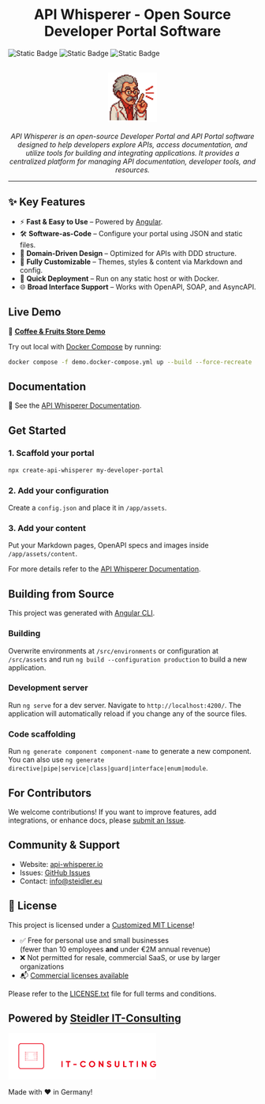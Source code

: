 <h1 style="text-align: center">API Whisperer - Open Source Developer Portal Software</h1>

![Static Badge](https://img.shields.io/badge/latest_release-v1.2.0-blue)
![Static Badge](https://img.shields.io/badge/status-stable-green)
![Static Badge](https://img.shields.io/badge/angular-v18-red)

<p style="text-align: center">
  <br>
  <img src="/docs/api-whisperer/images/api-whisperer.png" alt="API Whisperer logo" width="100px"/>
  <br><br>
  <em>API Whisperer is an open-source Developer Portal and API Portal software designed to help developers explore APIs, access documentation, and utilize tools for building and integrating applications. It provides a centralized platform for managing API documentation, developer tools, and resources.</em>
  <br>
</p>

<hr>

## ✨ Key Features

- ⚡ **Fast & Easy to Use** – Powered by [Angular](https://angular.dev/).
- 🛠️ **Software-as-Code** – Configure your portal using JSON and static files.
- 🧩 **Domain-Driven Design** – Optimized for APIs with DDD structure.
- 🎨 **Fully Customizable** – Themes, styles & content via Markdown and config.
- 🚀 **Quick Deployment** – Run on any static host or with Docker.
- 🌐 **Broad Interface Support** – Works with OpenAPI, SOAP, and AsyncAPI.

## Live Demo

🔗 [**Coffee & Fruits Store Demo**](https://demo.api-whisperer.io)

Try out local with [Docker Compose](https://docs.docker.com/compose/) by running:

  ```bash
  docker compose -f demo.docker-compose.yml up --build --force-recreate
  ```

## Documentation

🔗 See the [API Whisperer Documentation](https://api-whisperer.io).

## Get Started

### 1. Scaffold your portal
```bash
npx create-api-whisperer my-developer-portal
```

### 2. Add your configuration
Create a `config.json` and place it in `/app/assets`.

### 3. Add your content
Put your Markdown pages, OpenAPI specs and images inside `/app/assets/content`.

  For more details refer to the [API Whisperer Documentation](https://api-whisperer.io).

## Building from Source

This project was generated with [Angular CLI](https://github.com/angular/angular-cli).

### Building

Overwrite environments at `/src/environments` or configuration at `/src/assets` and run `ng build --configuration production` to build a new application.

### Development server

Run `ng serve` for a dev server. Navigate to `http://localhost:4200/`. The application will automatically reload if you change any of the source files.

### Code scaffolding

Run `ng generate component component-name` to generate a new component. You can also use `ng generate directive|pipe|service|class|guard|interface|enum|module`.

## For Contributors

We welcome contributions! If you want to improve features, add integrations, or enhance docs, please [submit an Issue](https://github.com/steidlereu/api-whisperer/issues).

## Community & Support

- Website: [api-whisperer.io](https://api-whisperer.io)
- Issues: [GitHub Issues](https://github.com/steidlereu/api-whisperer/issues)
- Contact: info@steidler.eu

## 📄 License

This project is licensed under a [Customized MIT License](./LICENSE.txt)!

- ✅ Free for personal use and small businesses  
  (fewer than 10 employees **and** under €2M annual revenue)  
- ❌ Not permitted for resale, commercial SaaS, or use by larger organizations  
- 📬 [Commercial licenses available](mailto:info@steidler.eu)

Please refer to the [LICENSE.txt](./LICENSE.txt) file for full terms and conditions.

## Powered by [Steidler IT-Consulting](https://www.steidler.eu/)

<img src="/docs/api-whisperer/images/steidler-eu.png" alt="Steidler IT-Consulting logo" width="300px"/>

Made with ❤️ in Germany!
